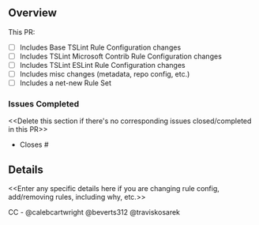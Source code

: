 ## Overview
This PR:
- [ ] Includes Base TSLint Rule Configuration changes
- [ ] Includes TSLint Microsoft Contrib Rule Configuration changes
- [ ] Includes TSLint ESLint Rule Configuration changes
- [ ] Includes misc changes (metadata, repo config, etc.)
- [ ] Includes a net-new Rule Set

### Issues Completed
<<Delete this section if there's no corresponding issues closed/completed in this PR>>
- Closes #

## Details
<<Enter any specific details here if you are changing rule config, add/removing rules, including why, etc.>>

CC - @calebcartwright @beverts312 @traviskosarek